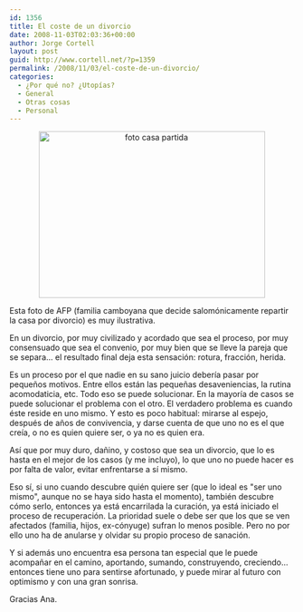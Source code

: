 ```yaml
---
id: 1356
title: El coste de un divorcio
date: 2008-11-03T02:03:36+00:00
author: Jorge Cortell
layout: post
guid: http://www.cortell.net/?p=1359
permalink: /2008/11/03/el-coste-de-un-divorcio/
categories:
  - ¿Por qué no? ¿Utopías?
  - General
  - Otras cosas
  - Personal
---
```

<p style="text-align: center">
  <img class="aligncenter" src="http://4.bp.blogspot.com/_5Yvf4Ne_lmM/SPOQRVctNzI/AAAAAAAAAck/LNwAj7ogd3g/s400/pareja_camboyana_sierra_casa_mitad_acelerar_divorcio.jpg" alt="foto casa partida" width="400" height="294" />
</p>

Esta foto de AFP (familia camboyana que decide salomónicamente repartir la casa por divorcio) es muy ilustrativa.

En un divorcio, por muy civilizado y acordado que sea el proceso, por muy consensuado que sea el convenio, por muy bien que se lleve la pareja que se separa... el resultado final deja esta sensación: rotura, fracción, herida.

Es un proceso por el que nadie en su sano juicio debería pasar por pequeños motivos. Entre ellos están las pequeñas desaveniencias, la rutina acomodaticia, etc. Todo eso se puede solucionar. En la mayoría de casos se puede solucionar el problema con el otro. El verdadero problema es cuando éste reside en uno mismo. Y esto es poco habitual: mirarse al espejo, después de años de convivencia, y darse cuenta de que uno no es el que creía, o no es quien quiere ser, o ya no es quien era.

Así que por muy duro, dañino, y costoso que sea un divorcio, que lo es hasta en el mejor de los casos (y me incluyo), lo que uno no puede hacer es por falta de valor, evitar enfrentarse a sí mismo.

Eso sí, si uno cuando descubre quién quiere ser (que lo ideal es "ser uno mismo", aunque no se haya sido hasta el momento), también descubre cómo serlo, entonces ya está encarrilada la curación, ya está iniciado el proceso de recuperación. La prioridad suele o debe ser que los que se ven afectados (familia, hijos, ex-cónyuge) sufran lo menos posible. Pero no por ello uno ha de anularse y olvidar su propio proceso de sanación.

Y si además uno encuentra esa persona tan especial que le puede acompañar en el camino, aportando, sumando, construyendo, creciendo... entonces tiene uno para sentirse afortunado, y puede mirar al futuro con optimismo y con una gran sonrisa.

Gracias Ana.